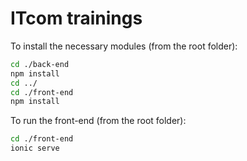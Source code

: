 # ITcom trainings

To install the necessary modules (from the root folder):

```sh
cd ./back-end
npm install
cd ../
cd ./front-end
npm install
```

To run the front-end (from the root folder):

```sh
cd ./front-end
ionic serve
```
